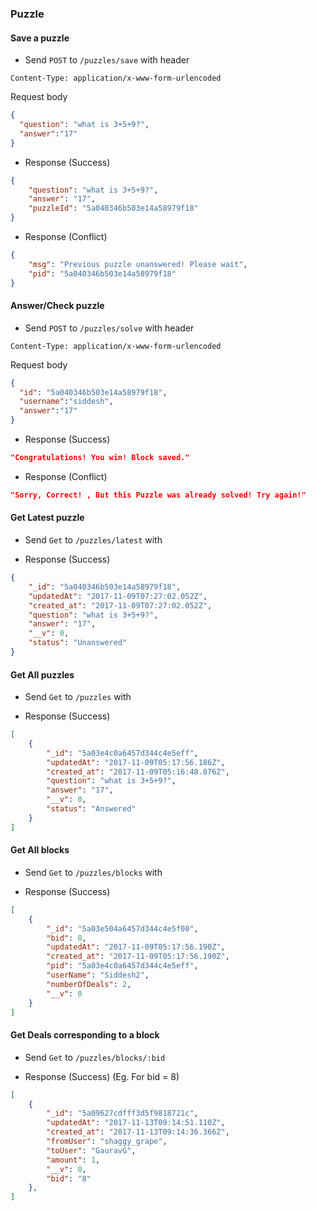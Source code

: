 ### Puzzle 

#### Save a puzzle 

* Send `POST` to `/puzzles/save` with 
header
```
Content-Type: application/x-www-form-urlencoded
```
Request body 
```json
{
  "question": "what is 3+5+9?",
  "answer":"17"
}
```

* Response (Success) 
```json
{
    "question": "what is 3+5+9?",
    "answer": "17",
    "puzzleId": "5a040346b503e14a58979f18"
}
```
* Response (Conflict)
```json
{
    "msg": "Previous puzzle unanswered! Please wait",
    "pid": "5a040346b503e14a58979f18"
}
```

#### Answer/Check puzzle 

* Send `POST` to `/puzzles/solve` with 
header
```
Content-Type: application/x-www-form-urlencoded
```
Request body 
```json
{
  "id": "5a040346b503e14a58979f18",
  "username":"siddesh",
  "answer":"17"
}
```

* Response (Success) 
```json
"Congratulations! You win! Block saved."
```
* Response (Conflict)
```json
"Sorry, Correct! , But this Puzzle was already solved! Try again!"
```


#### Get Latest puzzle 

* Send `Get` to `/puzzles/latest` with 

* Response (Success) 
```json
{
    "_id": "5a040346b503e14a58979f18",
    "updatedAt": "2017-11-09T07:27:02.052Z",
    "created_at": "2017-11-09T07:27:02.052Z",
    "question": "what is 3+5+9?",
    "answer": "17",
    "__v": 0,
    "status": "Unanswered"
}
```

#### Get All puzzles

* Send `Get` to `/puzzles` with 

* Response (Success) 
```json
[
    {
        "_id": "5a03e4c0a6457d344c4e5eff",
        "updatedAt": "2017-11-09T05:17:56.186Z",
        "created_at": "2017-11-09T05:16:48.876Z",
        "question": "what is 3+5+9?",
        "answer": "17",
        "__v": 0,
        "status": "Answered"
    }
]
```


#### Get All blocks

* Send `Get` to `/puzzles/blocks` with 

* Response (Success) 
```json
[
    {
        "_id": "5a03e504a6457d344c4e5f00",
        "bid": 8,
        "updatedAt": "2017-11-09T05:17:56.190Z",
        "created_at": "2017-11-09T05:17:56.190Z",
        "pid": "5a03e4c0a6457d344c4e5eff",
        "userName": "Siddesh2",
        "numberOfDeals": 2,
        "__v": 0
    }
]
```

#### Get Deals corresponding to a block

* Send `Get` to `/puzzles/blocks/:bid`

* Response (Success) (Eg. For bid = 8)
```json
[
    {
        "_id": "5a09627cdfff3d5f9818721c",
        "updatedAt": "2017-11-13T09:14:51.110Z",
        "created_at": "2017-11-13T09:14:36.366Z",
        "fromUser": "shaggy_grape",
        "toUser": "GauravG",
        "amount": 1,
        "__v": 0,
        "bid": "8"
    },
]
```